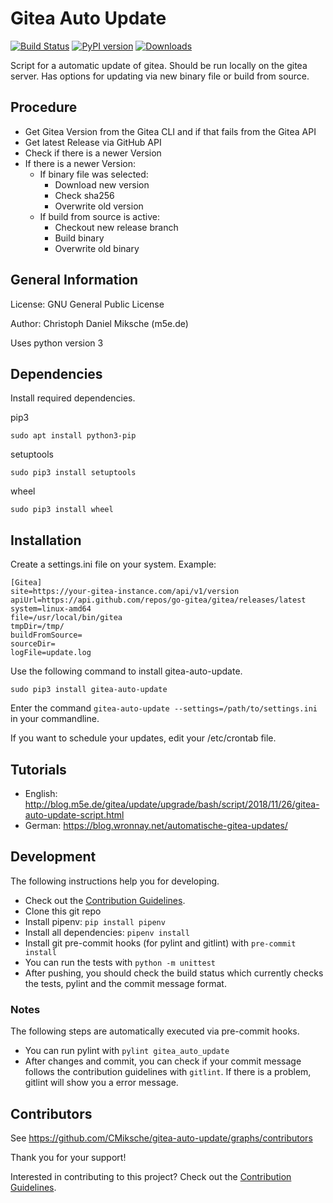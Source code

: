 # Gitea Auto Update

[![Build Status](https://cloud.drone.io/api/badges/CMiksche/gitea-auto-update/status.svg)](https://cloud.drone.io/CMiksche/gitea-auto-update)
[![PyPI version](https://badge.fury.io/py/gitea-auto-update.svg)](https://badge.fury.io/py/gitea-auto-update)
[![Downloads](https://pepy.tech/badge/gitea-auto-update)](https://pepy.tech/project/gitea-auto-update)

Script for a automatic update of gitea. Should be run locally on the gitea server. Has options for updating via new binary file or build from source.

## Procedure
* Get Gitea Version from the Gitea CLI and if that fails from the Gitea API
* Get latest Release via GitHub API
* Check if there is a newer Version
* If there is a newer Version:
    * If binary file was selected:
        * Download new version
        * Check sha256
        * Overwrite old version
    * If build from source is active:
        * Checkout new release branch
        * Build binary
        * Overwrite old binary


## General Information
License: GNU General Public License

Author: Christoph Daniel Miksche (m5e.de)

Uses python version 3


## Dependencies
Install required dependencies.

pip3
  ```
  sudo apt install python3-pip
  ```
setuptools
  ```
  sudo pip3 install setuptools
  ```
wheel
  ```
  sudo pip3 install wheel
  ```

## Installation

Create a settings.ini file on your system. Example:

  ````
[Gitea]
site=https://your-gitea-instance.com/api/v1/version
apiUrl=https://api.github.com/repos/go-gitea/gitea/releases/latest
system=linux-amd64
file=/usr/local/bin/gitea
tmpDir=/tmp/
buildFromSource=
sourceDir=
logFile=update.log
  ````

Use the following command to install gitea-auto-update.

  ```
  sudo pip3 install gitea-auto-update
  ```

Enter the command `gitea-auto-update --settings=/path/to/settings.ini` in your commandline.

If you want to schedule your updates, edit your /etc/crontab file.

## Tutorials

* English: http://blog.m5e.de/gitea/update/upgrade/bash/script/2018/11/26/gitea-auto-update-script.html
* German: https://blog.wronnay.net/automatische-gitea-updates/

## Development

The following instructions help you for developing.

* Check out the [Contribution Guidelines](CONTRIBUTING.md).
* Clone this git repo
* Install pipenv: `pip install pipenv`
* Install all dependencies: `pipenv install`
* Install git pre-commit hooks (for pylint and gitlint) with `pre-commit install`
* You can run the tests with `python -m unittest`
* After pushing, you should check the build status which currently checks the tests, pylint and the commit message format.

### Notes

The following steps are automatically executed via pre-commit hooks.

* You can run pylint with `pylint gitea_auto_update`
* After changes and commit, you can check if your commit message follows the contribution guidelines with `gitlint`. If there is a problem, gitlint will show you a error message.

## Contributors

See https://github.com/CMiksche/gitea-auto-update/graphs/contributors

Thank you for your support!

Interested in contributing to this project? Check out the [Contribution Guidelines](CONTRIBUTING.md).
